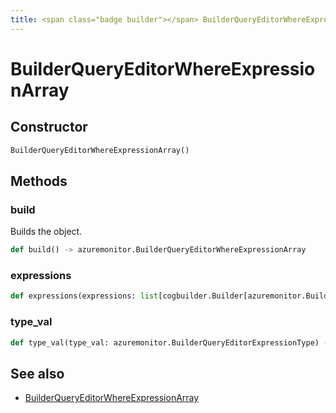 ```yaml
---
title: <span class="badge builder"></span> BuilderQueryEditorWhereExpressionArray
---
```

# <span class="badge builder"></span> BuilderQueryEditorWhereExpressionArray

## Constructor

```python
BuilderQueryEditorWhereExpressionArray()
```
## Methods

### <span class="badge object-method"></span> build

Builds the object.

```python
def build() -> azuremonitor.BuilderQueryEditorWhereExpressionArray
```

### <span class="badge object-method"></span> expressions

```python
def expressions(expressions: list[cogbuilder.Builder[azuremonitor.BuilderQueryEditorWhereExpression]]) -> typing.Self
```

### <span class="badge object-method"></span> type_val

```python
def type_val(type_val: azuremonitor.BuilderQueryEditorExpressionType) -> typing.Self
```

## See also

 * <span class="badge object-type-class"></span> [BuilderQueryEditorWhereExpressionArray](./object-BuilderQueryEditorWhereExpressionArray.md)
